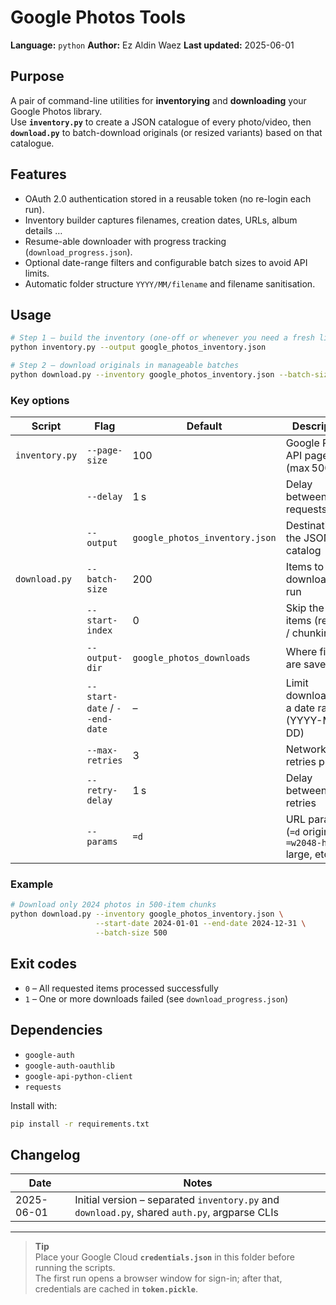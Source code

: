 # Google Photos Tools

**Language:** `python`
**Author:** Ez Aldin Waez
**Last updated:** 2025-06-01

## Purpose

A pair of command-line utilities for **inventorying** and **downloading** your Google Photos library.  
Use **`inventory.py`** to create a JSON catalogue of every photo/video, then **`download.py`** to batch-download originals (or resized variants) based on that catalogue.

## Features

-   OAuth 2.0 authentication stored in a reusable token (no re-login each run).
-   Inventory builder captures filenames, creation dates, URLs, album details …
-   Resume-able downloader with progress tracking (`download_progress.json`).
-   Optional date-range filters and configurable batch sizes to avoid API limits.
-   Automatic folder structure `YYYY/MM/filename` and filename sanitisation.

## Usage

```bash
# Step 1 – build the inventory (one-off or whenever you need a fresh list)
python inventory.py --output google_photos_inventory.json

# Step 2 – download originals in manageable batches
python download.py --inventory google_photos_inventory.json --batch-size 200 --output-dir google_photos_downloads
```

### Key options

| Script         | Flag                          | Default                        | Description                                            |
| -------------- | ----------------------------- | ------------------------------ | ------------------------------------------------------ |
| `inventory.py` | `--page-size`                 | 100                            | Google Photos API page size (max 500)                  |
|                | `--delay`                     | 1 s                            | Delay between API requests                             |
|                | `--output`                    | `google_photos_inventory.json` | Destination for the JSON catalog                       |
| `download.py`  | `--batch-size`                | 200                            | Items to download this run                             |
|                | `--start-index`               | 0                              | Skip the first _n_ items (resume / chunking)           |
|                | `--output-dir`                | `google_photos_downloads`      | Where files are saved                                  |
|                | `--start-date` / `--end-date` | –                              | Limit downloads to a date range (YYYY-MM-DD)           |
|                | `--max-retries`               | 3                              | Network retries per file                               |
|                | `--retry-delay`               | 1 s                            | Delay between retries                                  |
|                | `--params`                    | `=d`                           | URL params (`=d` original, `=w2048-h2048` large, etc.) |

### Example

```bash
# Download only 2024 photos in 500-item chunks
python download.py --inventory google_photos_inventory.json \
                   --start-date 2024-01-01 --end-date 2024-12-31 \
                   --batch-size 500
```

## Exit codes

-   `0` – All requested items processed successfully
-   `1` – One or more downloads failed (see `download_progress.json`)

## Dependencies

-   `google-auth`
-   `google-auth-oauthlib`
-   `google-api-python-client`
-   `requests`

Install with:

```bash
pip install -r requirements.txt
```

## Changelog

| Date       | Notes                                                                                         |
| ---------- | --------------------------------------------------------------------------------------------- |
| 2025-06-01 | Initial version – separated `inventory.py` and `download.py`, shared `auth.py`, argparse CLIs |

---

> **Tip**  
> Place your Google Cloud **`credentials.json`** in this folder before running the scripts.  
> The first run opens a browser window for sign-in; after that, credentials are cached in **`token.pickle`**.
